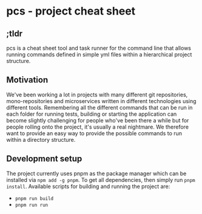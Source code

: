 # pcs - project cheat sheet

## ;tldr
pcs is a cheat sheet tool and task runner for the command line that allows running commands defined in simple yml files within a hierarchical project structure.

## Motivation
We've been working a lot in projects with many different git repositories, mono-repositories and microservices written in different technologies using different tools.
Remembering all the different commands that can be run in each folder for running tests, building or starting the application can become slightly challenging for people who've been there a while but for people rolling onto the project, it's usually a real nightmare.
We therefore want to provide an easy way to provide the possible commands to run within a directory structure.

## Development setup
The project currently uses pnpm as the package manager which can be installed via `npm add -g pnpm`.
To get all dependencies, then simply run `pnpm install`.
Available scripts for building and running the project are:
- `pnpm run build`
- `pnpm run run`
